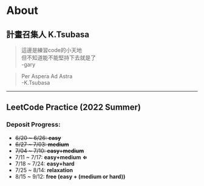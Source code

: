 # About  

## 計畫召集人 K.Tsubasa

>這邊是練習code的小天地  
>但不知道能不能堅持下去就是了  
>-gary  

>Per Aspera Ad Astra  
>-K.Tsubasa  
---
## LeetCode Practice (2022 Summer)
### Deposit Progress:
* ~~6/20 ~ 6/26: **easy**~~
* ~~6/27 ~ 7/03: **medium**~~
* ~~7/04 ~ 7/10: **easy+medium**~~
* 7/11 ~ 7/17: **easy+medium** **&lArr;**
* 7/18 ~ 7/24: **easy+hard**
* 7/25 ~ 8/14: **relaxation**
* 8/15 ~ 9/12: **free (easy + (medium or hard))**
